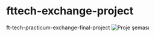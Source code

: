 # fttech-exchange-project
ft-tech-practicum-exchange-final-project
![Proje şeması](https://www.dropbox.com/s/882ztopw2fxu4ph/ft-tech.png)
